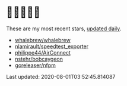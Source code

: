 # 🌟🌟🌟🌟🌟

These are my most recent stars, [updated daily](https://github.com/adamcstephens/adamcstephens/blob/master/.github/workflows/readme.yml).

* [whalebrew/whalebrew](https://github.com/whalebrew/whalebrew)
* [nlamirault/speedtest_exporter](https://github.com/nlamirault/speedtest_exporter)
* [philippe44/AirConnect](https://github.com/philippe44/AirConnect)
* [nstehr/bobcaygeon](https://github.com/nstehr/bobcaygeon)
* [goreleaser/nfpm](https://github.com/goreleaser/nfpm)

Last updated: 2020-08-01T03:52:45.814087
